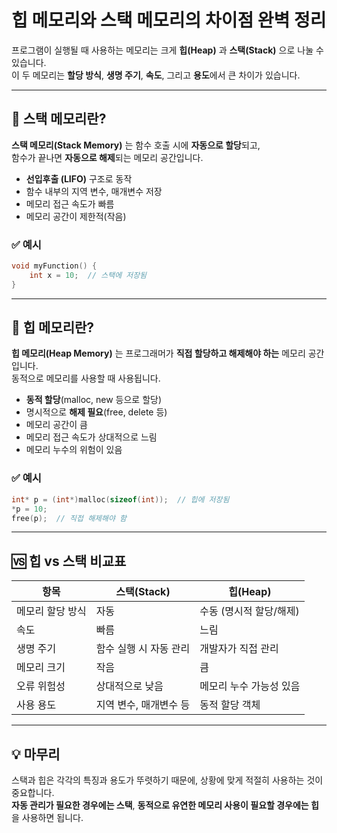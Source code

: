 
#  힙 메모리와 스택 메모리의 차이점 완벽 정리

프로그램이 실행될 때 사용하는 메모리는 크게 **힙(Heap)** 과 **스택(Stack)** 으로 나눌 수 있습니다.  
이 두 메모리는 **할당 방식**, **생명 주기**, **속도**, 그리고 **용도**에서 큰 차이가 있습니다.

---

## 📌 스택 메모리란?

**스택 메모리(Stack Memory)** 는 함수 호출 시에 **자동으로 할당**되고,  
함수가 끝나면 **자동으로 해제**되는 메모리 공간입니다.

-  **선입후출 (LIFO)** 구조로 동작
-  함수 내부의 지역 변수, 매개변수 저장
-  메모리 접근 속도가 빠름
-  메모리 공간이 제한적(작음)

### ✅ 예시

```c
void myFunction() {
    int x = 10;  // 스택에 저장됨
}
```

---

## 📌 힙 메모리란?

**힙 메모리(Heap Memory)** 는 프로그래머가 **직접 할당하고 해제해야 하는** 메모리 공간입니다.  
동적으로 메모리를 사용할 때 사용됩니다.

-  **동적 할당**(malloc, new 등으로 할당)
-  명시적으로 **해제 필요**(free, delete 등)
-  메모리 공간이 큼
-  메모리 접근 속도가 상대적으로 느림
-  메모리 누수의 위험이 있음

### ✅ 예시

```c
int* p = (int*)malloc(sizeof(int));  // 힙에 저장됨
*p = 10;
free(p);  // 직접 해제해야 함
```

---

## 🆚 힙 vs 스택 비교표

| 항목             | 스택(Stack)             | 힙(Heap)                 |
|------------------|--------------------------|--------------------------|
| 메모리 할당 방식 | 자동                     | 수동 (명시적 할당/해제) |
| 속도             | 빠름                     | 느림                     |
| 생명 주기        | 함수 실행 시 자동 관리   | 개발자가 직접 관리      |
| 메모리 크기      | 작음                     | 큼                       |
| 오류 위험성      | 상대적으로 낮음          | 메모리 누수 가능성 있음 |
| 사용 용도        | 지역 변수, 매개변수 등   | 동적 할당 객체           |

---

## 💡 마무리

스택과 힙은 각각의 특징과 용도가 뚜렷하기 때문에, 상황에 맞게 적절히 사용하는 것이 중요합니다.  
**자동 관리가 필요한 경우에는 스택**, **동적으로 유연한 메모리 사용이 필요할 경우에는 힙**을 사용하면 됩니다.
